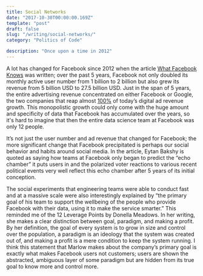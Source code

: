 ```yaml
---
title: Social Networks
date: "2017-10-30T00:00:00.169Z"
template: "post"
draft: false
slug: "/writing/social-networks/"
category: "Politics of Code"

description: "Once upon a time in 2012"
---
```


A lot has changed for Facebook since 2012 when the article [What Facebook Knows](https://www.technologyreview.com/s/428150/what-facebook-knows/) was written; over the past 5 years, Facebook not only doubled its monthly active user number from 1 billion to 2 billion but also grew its revenue from 5 billion USD to 27.5 billion USD. Just in the span of 5 years, the entire advertising revenue concentrated on either Facebook or Google, the two companies that reap almost [100%](http://fortune.com/2017/04/26/google-facebook-digital-ads/) of today’s digital ad revenue growth. This monopolistic growth could only come with the huge amount and specificity of data that Facebook has accumulated over the years, so it's hard to imagine that then the entire data science team at Facebook was only 12 people.

It’s not just the user number and ad revenue that changed for Facebook; the more significant change that Facebook precipitated is perhaps our social behavior and habits around social media. In the article, Eytan Bakshy is quoted as saying how teams at Facebook only began to predict the “echo chamber” it puts users in and the polarized voter reactions to various recent political events very well reflect this echo chamber after 5 years of its initial conception.

The social experiments that engineering teams were able to conduct fast and at a massive scale were also interestingly explained by “the primary goal of his team to support the wellbeing of the people who provide Facebook with their data, using it to make the service smarter.” This reminded me of the 12 Leverage Points by Donella Meadows. In her writing, she makes a clear distinction between goal, paradigm, and making a profit. By her definition, the goal of every system is to grow in size and control over the population, a paradigm is an ideology that the system was created out of, and making a profit is a mere condition to keep the system running. I think this statement that Marlow makes about the company’s primary goal is exactly what makes Facebook users not customers; users are shown the abstracted, ambiguous layer of some paradigm but are hidden from its true goal to know more and control more.